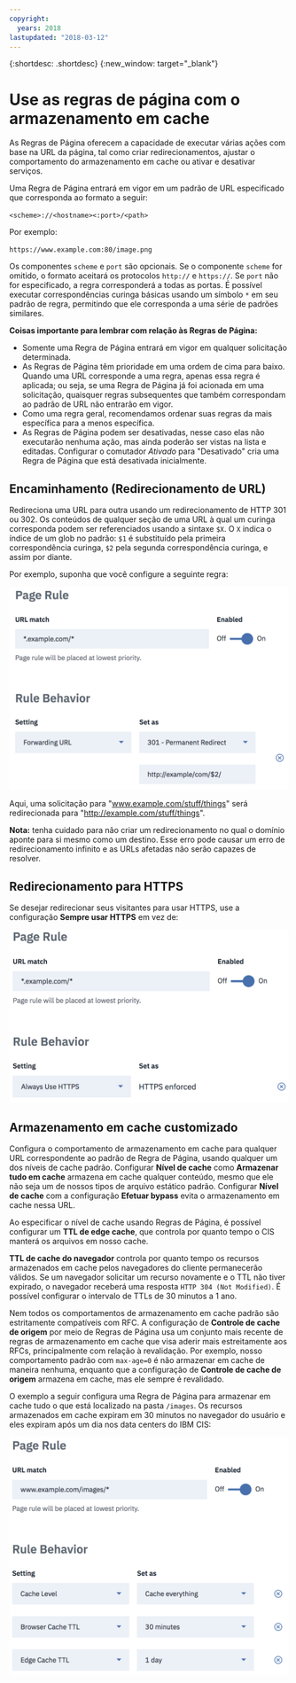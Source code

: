 ```yaml
---
copyright:
  years: 2018
lastupdated: "2018-03-12"
---
```


{:shortdesc: .shortdesc}
{:new_window: target="_blank"}

# Use as regras de página com o armazenamento em cache

As Regras de Página oferecem a capacidade de executar várias ações com base na URL da página, tal como criar redirecionamentos, ajustar o comportamento do armazenamento em cache ou ativar e desativar serviços.

Uma Regra de Página entrará em vigor em um padrão de URL especificado que corresponda ao formato a seguir:

`<scheme>://<hostname><:port>/<path>`

Por exemplo:

`https://www.example.com:80/image.png`

Os componentes `scheme` e `port` são opcionais. Se o componente `scheme` for omitido, o formato aceitará os protocolos `http://` e `https://`. Se `port` não for especificado, a regra corresponderá a todas as portas. É possível executar correspondências curinga básicas usando um símbolo `*` em seu padrão de regra, permitindo que ele corresponda a uma série de padrões similares.

**Coisas importante para lembrar com relação às Regras de Página:**

 * Somente uma Regra de Página entrará em vigor em qualquer solicitação determinada.
 * As Regras de Página têm prioridade em uma ordem de cima para baixo. Quando uma URL corresponde a uma regra, apenas essa regra é aplicada; ou seja, se uma Regra de Página já foi acionada em uma solicitação, quaisquer regras subsequentes que também correspondam ao padrão de URL não entrarão em vigor. 
 * Como uma regra geral, recomendamos ordenar suas regras da mais específica para a menos específica.
 * As Regras de Página podem ser desativadas, nesse caso elas não executarão nenhuma ação, mas ainda poderão ser vistas na lista e editadas. Configurar o comutador *Ativado* para "Desativado" cria uma Regra de Página que está desativada inicialmente.


## Encaminhamento (Redirecionamento de URL)
Redireciona uma URL para outra usando um redirecionamento de HTTP 301 ou 302. Os conteúdos de qualquer seção de uma URL à qual um curinga corresponda podem ser referenciados usando a sintaxe `$X`. O `X` indica o índice de um glob no padrão: `$1` é substituído pela primeira correspondência curinga, `$2` pela segunda correspondência curinga, e assim por diante.

Por exemplo, suponha que você configure a seguinte regra:

![imagem](images/url-redirection-example.png)

Aqui, uma solicitação para "www.example.com/stuff/things" será redirecionada para "http://example.com/stuff/things".

**Nota:** tenha cuidado para não criar um redirecionamento no qual o domínio aponte para si mesmo como um destino. Esse erro pode causar um erro de redirecionamento infinito e as URLs afetadas não serão capazes de resolver.


## Redirecionamento para HTTPS
Se desejar redirecionar seus visitantes para usar HTTPS, use a configuração **Sempre usar HTTPS** em vez de:

![imagem2](images/url-matching-patterns.png)


## Armazenamento em cache customizado
Configura o comportamento de armazenamento em cache para qualquer URL correspondente ao padrão de Regra de Página, usando qualquer um dos níveis de cache padrão. Configurar **Nível de cache** como **Armazenar tudo em cache** armazena em cache qualquer conteúdo, mesmo que ele não seja um de nossos tipos de arquivo estático padrão. Configurar **Nível de cache** com a configuração **Efetuar bypass** evita o armazenamento em cache nessa URL.

Ao especificar o nível de cache usando Regras de Página, é possível configurar um **TTL de edge cache**, que controla por quanto tempo o CIS manterá os arquivos em nosso cache.

**TTL de cache do navegador** controla por quanto tempo os recursos armazenados em cache pelos navegadores do cliente permanecerão válidos. Se um navegador solicitar um recurso novamente e o TTL não tiver expirado, o navegador receberá uma resposta `HTTP 304 (Not Modified)`. É possível configurar o intervalo de TTLs de 30 minutos a 1 ano.

Nem todos os comportamentos de armazenamento em cache padrão são estritamente compatíveis com RFC. A configuração de **Controle de cache de origem** por meio de Regras de Página usa um conjunto mais recente de regras de armazenamento em cache que visa aderir mais estreitamente aos RFCs, principalmente com relação à revalidação. Por exemplo, nosso comportamento padrão com `max-age=0` é não armazenar em cache de maneira nenhuma, enquanto que a configuração de **Controle de cache de origem** armazena em cache, mas ele sempre é revalidado.

O exemplo a seguir configura uma Regra de Página para armazenar em cache tudo o que está localizado na pasta `/images`. Os recursos armazenados em cache expiram em 30 minutos no navegador do usuário e eles expiram após um dia nos data centers do IBM CIS:

![imagem3](images/url-example.png)
